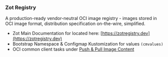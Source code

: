 ### Zot Registry

A production-ready vendor-neutral OCI image registry - images stored in OCI image format, distribution specification on-the-wire, simplified.

* Zot Main Documentation for located here: [https://zotregistry.dev](https://zotregistry.dev)
* Bootstrap Namespace & Configmap Kustomization for values `(cmvalues)`
* OCI common client tasks under [Push & Pull Image Content](https://zotregistry.dev/v2.1.2/user-guides/user-guide-datapath/)

